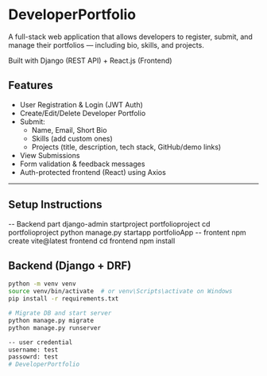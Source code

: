 # DeveloperPortfolio
A full-stack web application that allows developers to register, submit, and manage their portfolios — including bio, skills, and projects.

Built with Django (REST API) + React.js (Frontend)


## Features

- User Registration & Login (JWT Auth)
- Create/Edit/Delete Developer Portfolio
- Submit:
  - Name, Email, Short Bio
  - Skills (add custom ones)
  - Projects (title, description, tech stack, GitHub/demo links)
- View Submissions
- Form validation & feedback messages
- Auth-protected frontend (React) using Axios

---

## Setup Instructions
-- Backend part
django-admin startproject portfolioproject
cd portfolioproject
python manage.py startapp portfolioApp
-- frontent
npm create vite@latest frontend
cd frontend
npm install
## Backend (Django + DRF)

```bash
python -m venv venv
source venv/bin/activate  # or venv\Scripts\activate on Windows
pip install -r requirements.txt

# Migrate DB and start server
python manage.py migrate
python manage.py runserver

-- user credential
username: test
passowrd: test
# DeveloperPortfolio
